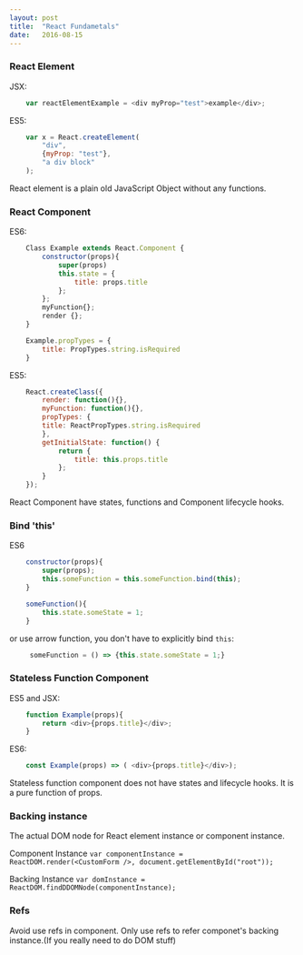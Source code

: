 ```yaml
---
layout: post
title:  "React Fundametals"
date:   2016-08-15
---
```


### React Element
JSX: 

```javascript
    var reactElementExample = <div myProp="test">example</div>;
```
ES5: 

```javascript
    var x = React.createElement(
        "div",
        {myProp: "test"},
        "a div block"
    );
```
React element is a plain old JavaScript Object without any functions.

### React Component

ES6:

```javascript
    Class Example extends React.Component {
        constructor(props){
            super(props)
            this.state = {
                title: props.title
            };
        };
        myFunction{};
        render {};
    }

    Example.propTypes = {
        title: PropTypes.string.isRequired
    }
```

ES5:

```javascript
    React.createClass({
        render: function(){},
        myFunction: function(){},
        propTypes: {
        title: ReactPropTypes.string.isRequired
        },
        getInitialState: function() {
            return {
                title: this.props.title
            };
        }
    });
```

React Component have states, functions and Component lifecycle hooks.

### Bind 'this'

ES6

```javascript
    constructor(props){
        super(props);
        this.someFunction = this.someFunction.bind(this);
    }

    someFunction(){
        this.state.someState = 1;
    }
```

or use arrow function, you don't have to explicitly bind `this`:

```javascript
     someFunction = () => {this.state.someState = 1;}
```


### Stateless Function Component
ES5 and JSX:

```javascript
    function Example(props){
        return <div>{props.title}</div>;
    }
```
ES6:

```javascript
    const Example(props) => ( <div>{props.title}</div>);
```
Stateless function component does not have states and lifecycle hooks. It is a pure function of props.

### Backing instance
The actual DOM node for React element instance or component instance.

Component Instance
`var componentInstance = ReactDOM.render(<CustomForm />, document.getElementById("root"));`

Backing Instance
`var domInstance = ReactDOM.findDDOMNode(componentInstance);`

### Refs
Avoid use refs in component.
Only use refs to refer componet's backing instance.(If you really need to do DOM stuff)
